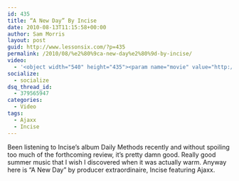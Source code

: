 ```yaml
---
id: 435
title: “A New Day” By Incise
date: 2010-08-13T11:15:58+00:00
author: Sam Morris
layout: post
guid: http://www.lessonsix.com/?p=435
permalink: /2010/08/%e2%80%9ca-new-day%e2%80%9d-by-incise/
video:
  - '<object width="540" height="435"><param name="movie" value="http://www.youtube.com/v/eGnh1aZa5Xw?fs=1&hl=en_GB"></param><param name="allowFullScreen" value="true"></param><param name="allowscriptaccess" value="always"></param><embed src="http://www.youtube.com/v/eGnh1aZa5Xw?fs=1&hl=en_GB" type="application/x-shockwave-flash" width="540" height="435" allowscriptaccess="always" allowfullscreen="true"></embed></object>'
socialize:
  - socialize
dsq_thread_id:
  - 379565947
categories:
  - Video
tags:
  - Ajaxx
  - Incise
---
```

Been listening to Incise&#8217;s album Daily Methods recently and without spoiling too much of the forthcoming review, it&#8217;s pretty damn good. Really good summer music that I wish I discovered when it was actually warm. Anyway here is &#8220;A New Day&#8221; by producer extraordinaire, Incise featuring Ajaxx.